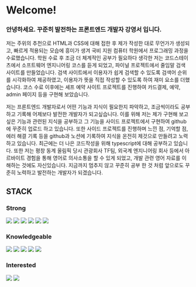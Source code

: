 # Welcome!
### 안녕하세요. 꾸준히 발전하는 프론트엔드 개발자 강영서 입니다.

저는 주위의 추천으로 HTML과 CSS에 대해 접한 후 제가 작성한 대로 무언가가 생성되고, 빠르게 적용되는 모습에 흥미가 생겨 국비 지원 컴퓨터 학원에서 프로그래밍 과정을 수료했습니다. 학원 수료 후 조금 더 체계적인 공부가 필요하다 생각한 저는 코드스테이츠에서 소프트웨어 엔지니어링 코스를 듣게 되었고, 파이널 프로젝트에서 줄임말 검색 사이트를 만들었습니다. 검색 사이트에서 이용자가 쉽게 검색할 수 있도록 검색어 순위를 시각화하여 제공하였고, 이용자가 뜻을 직접 작성할 수 있도록 하여 재미 요소를 더했습니다. 코스 수료 이후에는 셰프 예약 사이트 프로젝트를 진행하여 카드결제, 예약, admin 페이지 등을 구현해 보았습니다.

저는 프론트엔드 개발자로서 어떤 기능과 지식이 필요한지 파악하고, 조금씩이라도 공부하고 기록해 어제보다 발전한 개발자가 되고싶습니다. 이를 위해 저는 제가 구현해 보고 싶은 기능과 관련된 지식을 공부하고 그 기능을 사이드 프로젝트에서 구현하여 github에 꾸준히 업로드 하고 있습니다. 또한 사이드 프로젝트를 진행하며 느낀 점, 기억할 점, 에러 해결 기록 등을 github과 노션에 기록하여 지식을 온전히 제것으로 만들려고 노력하고 있습니다. 최근에는 더 나은 코드작성을 위해 typescript에 대해 공부하고 있습니다. 또한 저는 평창 동계 올림픽 당시 관광회사 TF팀, 외국계 엔지니어링 회사 등에서 아르바이트 경험을 통해 영어로 의사소통을 할 수 있게 되었고, 개발 관련 영어 자료를 이해하는 것에도 자신있습니다. 지금까지 멈추지 않고 꾸준히 공부 한 것 처럼 앞으로도 꾸준히 노력하고 발전하는 개발자가 되겠습니다.
## STACK
### Strong
<img src="https://img.shields.io/badge/React-61DAFB?style=flat-square&logo=React&logoColor=white"/></a>
<img src="https://img.shields.io/badge/Redux-764ABC?style=flat-square&logo=Redux&logoColor=white"/></a>
<img src="https://img.shields.io/badge/JavaScript-F7DF1E?style=flat-square&logo=JavaScript&logoColor=white"/></a>
<img src="https://img.shields.io/badge/styledComponents-DB7093?style=flat-square&logo=styled-components&logoColor=white"/></a>
<img src="https://img.shields.io/badge/HTML5-E34F26?style=flat-square&logo=HTML5&logoColor=white"/></a> 
<img src="https://img.shields.io/badge/CSS3-1572B6?style=flat-square&logo=CSS3&logoColor=white"/></a> 

### Knowledgeable
<img src="https://img.shields.io/badge/TailwindCSS-06B6D4?style=flat-square&logo=TailwindCSS&logoColor=white"/></a>
<img src="https://img.shields.io/badge/Node.js-339933?style=flat-square&logo=Node.js&logoColor=white"/></a>
<img src="https://img.shields.io/badge/Express.js-000000?style=flat-square&logo=Express&logoColor=white"/></a>
<img src="https://img.shields.io/badge/SequelizeORM-52B0E7?style=flat-square&logo=Sequelize&logoColor=white"/></a>
<img src="https://img.shields.io/badge/MySQL-4479A1?style=flat-square&logo=MySQL&logoColor=white"/></a>

### Interested
<img src="https://img.shields.io/badge/TypeScript-3178C6?style=flat-square&logo=TypeScript&logoColor=white"/></a>
<img src="https://img.shields.io/badge/Redux Toolkit-764ABC?style=flat-square&logo=Redux&logoColor=white"/></a>

<!--
**Youngseo-kangg/Youngseo-kangg** is a ✨ _special_ ✨ repository because its `README.md` (this file) appears on your GitHub profile.

Here are some ideas to get you started:

- 🔭 I’m currently working on ...
- 🌱 I’m currently learning ...
- 👯 I’m looking to collaborate on ...
- 🤔 I’m looking for help with ...
- 💬 Ask me about ...
- 📫 How to reach me: ...
- 😄 Pronouns: ...
- ⚡ Fun fact: ...
-->
